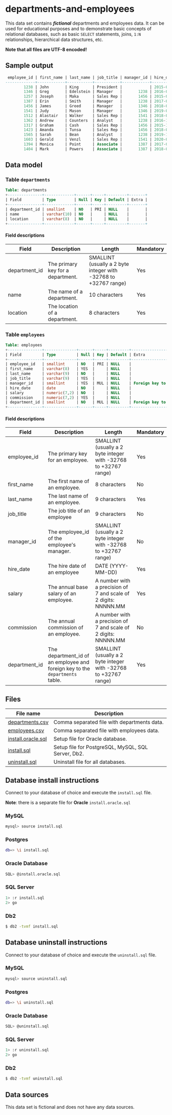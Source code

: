 # departments-and-employees

This data set contains ***fictional*** departments and employees data. It can be used for educational purposes and to demonstrate basic concepts of relational databases, such as basic `SELECT` statements, joins, `1:N` relationships, hierarchical data structures, etc.

**Note that all files are UTF-8 encoded!**

## Sample output

```sql
 employee_id | first_name | last_name | job_title | manager_id | hire_date  |  salary  | commission | department_id
-------------+------------+-----------+-----------+------------+------------+----------+------------+---------------
        1238 | John       | King      | President |            | 2015-05-14 | 10000.00 |            |             1
        1346 | Greg       | Edelstein | Manager   |       1238 | 2016-06-17 |  8000.00 |            |             2
        1257 | Joseph     | Maka      | Sales Rep |       1456 | 2015-05-20 |  6000.00 |    1000.00 |             2
        1387 | Erin       | Smith     | Manager   |       1238 | 2017-02-04 |  6000.00 |            |             3
        1456 | James      | Greed     | Manager   |       1346 | 2018-03-12 |  5000.00 |            |             2
        1541 | Judy       | Mason     | Manager   |       1346 | 2019-05-23 |  4450.00 |            |             2
        1512 | Alastair   | Walker    | Sales Rep |       1541 | 2018-07-24 |  3000.00 |     750.00 |             2
        1362 | Andrew     | Counters  | Analyst   |       1238 | 2016-11-03 |  3000.00 |            |             4
        1317 | Graham     | Cash      | Sales Rep |       1456 | 2015-12-08 |  3000.00 |    1500.00 |             2
        1423 | Amanda     | Tunsa     | Sales Rep |       1456 | 2018-02-12 |  3000.00 |    1000.00 |             2
        1565 | Sarah      | Bean      | Analyst   |       1238 | 2019-10-22 |  2000.00 |            |             4
        1603 | Gerald     | Venzl     | Sales Rep |       1541 | 2020-04-02 |  2000.00 |     500.00 |             2
        1394 | Monica     | Point     | Associate |       1387 | 2017-05-13 |  1200.00 |            |             3
        1404 | Mark       | Powers    | Associate |       1387 | 2018-01-14 |  1000.00 |            |             3
```

## Data model

### Table `departments`

```sql
Table: departments
+---------------+-------------+------+-----+---------+-------+
| Field         | Type        | Null | Key | Default | Extra |
+---------------+-------------+------+-----+---------+-------+
| department_id | smallint    | NO   | PRI | NULL    |       |
| name          | varchar(10) | NO   |     | NULL    |       |
| location      | varchar(8)  | NO   |     | NULL    |       |
+---------------+-------------+------+-----+---------+-------+
```

#### Field descriptions

| Field     | Description | Length | Mandatory |
| --------- | ----------- | ------ | --------- |
| department_id | The primary key for a department. | SMALLINT (usually a 2 byte integer with -32768 to +32767 range) | Yes |
| name      | The name of a department. | 10 characters | Yes |
| location | The location of a department. | 8 characters | Yes |

### Table `employees`

```sql
Table: employees
+---------------+--------------+------+-----+---------+-----------------------------------------+
| Field         | Type         | Null | Key | Default | Extra                                   |
+---------------+--------------+------+-----+---------+-----------------------------------------+
| employee_id   | smallint     | NO   | PRI | NULL    |                                         |
| first_name    | varchar(8)   | YES  |     | NULL    |                                         |
| last_name     | varchar(9)   | NO   |     | NULL    |                                         |
| job_title     | varchar(9)   | YES  |     | NULL    |                                         |
| manager_id    | smallint     | YES  | MUL | NULL    | Foreign key to employees.employee_id    |
| hire_date     | date         | NO   |     | NULL    |                                         |
| salary        | numeric(7,2) | NO   |     | NULL    |                                         |
| commission    | numeric(7,2) | YES  |     | NULL    |                                         |
| department_id | smallint     | NO   | MUL | NULL    | Foreign key to deparments.department_id |
+---------------+--------------+------+-----+---------+-----------------------------------------+
```

#### Field descriptions

| Field     | Description | Length | Mandatory |
| --------- | ----------- | ------ | --------- |
| employee_id | The primary key for an employee. | SMALLINT (usually a 2 byte integer with -32768 to +32767 range) | Yes |
| first\_name | The first name of an employee. | 8 characters | No |
| last\_name | The last name of an employee. | 9 characters | Yes |
| job\_title | The job title of an employee | 9 characters | No |
| manager\_id | The employee\_id of the employee's manager. | SMALLINT (usually a 2 byte integer with -32768 to +32767 range) | No |
| hire\_date | The hire date of an employee | DATE (YYYY-MM-DD) | Yes |
| salary | The annual base salary of an employee. | A number with a precision of 7 and scale of 2 digits: NNNNN.MM | Yes |
| commission | The annual commission of an employee. | A number with a precision of 7 and scale of 2 digits: NNNNN.MM | No |
| department\_id | The department\_id of an employee and foreign key to the `departments` table. | SMALLINT (usually a 2 byte integer with -32768 to +32767 range) | Yes| 

## Files
| File name | Description |
| --------- | ------------|
| [departments.csv](departments.csv) | Comma separated file with departments data. |
| [employees.csv](employees.csv) | Comma separated file with employees data. |
| [install.oracle.sql](install.oracle.sql) | Setup file for Oracle database. |
| [install.sql](install.sql) | Setup file for PostgreSQL, MySQL, SQL Server, Db2. |
| [uninstall.sql](uninstall.sql) | Uninstall file for all databases. |

## Database install instructions

Connect to your database of choice and execute the `install.sql` file.  

**Note**: there is a separate file for **Oracle** `install.oracle.sql`

### MySQL
```bash
mysql> source install.sql
```

### Postgres
```bash
db=> \i install.sql
```

### Oracle Database
```bash
SQL> @install.oracle.sql
```

### SQL Server
```bash
1> :r install.sql
2> go
```

### Db2
```bash
$ db2 -tvmf install.sql
```

## Database uninstall instructions

Connect to your database of choice and execute the `uninstall.sql` file.  

### MySQL
```bash
mysql> source uninstall.sql
```

### Postgres
```bash
db=> \i uninstall.sql
```

### Oracle Database
```bash
SQL> @uninstall.sql
```

### SQL Server
```bash
1> :r uninstall.sql
2> go
```

### Db2
```bash
$ db2 -tvmf uninstall.sql
```

## Data sources
This data set is fictional and does not have any data sources.
